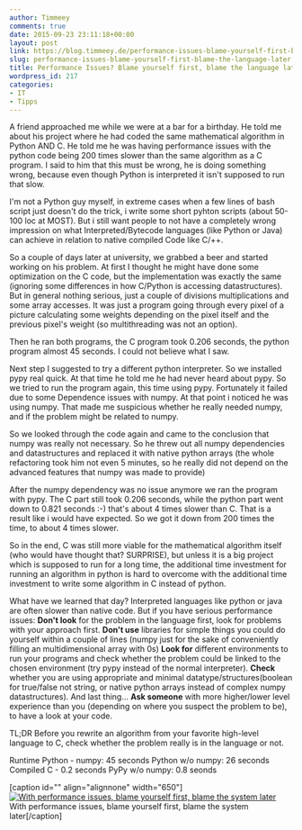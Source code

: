 ```yaml
---
author: Timmeey
comments: true
date: 2015-09-23 23:11:18+00:00
layout: post
link: https://blog.timmeey.de/performance-issues-blame-yourself-first-blame-the-language-later/
slug: performance-issues-blame-yourself-first-blame-the-language-later
title: Performance Issues? Blame yourself first, blame the language later
wordpress_id: 217
categories:
- IT
- Tipps
---
```





A friend approached me while we were at a bar for a birthday. He told me about his project where he had coded the same mathematical algorithm in Python AND C. He told me he was having performance issues with the python code being 200 times slower than the same algorithm as a C program.
I said to him that this must be wrong, he is doing something wrong, because even though Python is interpreted it isn't supposed to run that slow.




I'm not a Python guy myself, in extreme cases when a few lines of bash script just doesn't do the trick, i write some short pyhton scripts (about 50-100 loc at MOST). But i still want people to not have a completely wrong impression on what Interpreted/Bytecode languages (like Python or Java) can achieve in relation to native compiled Code like C/++.<!-- more -->


So a couple of days later at university, we grabbed a beer and started working on his problem. At first I thought he might have done some optimization on the C code, but the implementation was exactly the same (ignoring some differences in how C/Python is accessing datastructures). But in general nothing serious, just a couple of divisions multiplications and some array accesses. It was just a program going through every pixel of a picture calculating some weights depending on the pixel itself and the previous pixel's weight (so multithreading was not an option).

Then he ran both programs, the C program took 0.206 seconds, the python program almost 45 seconds. I could not believe what I saw.

Next step I suggested to try a different python interpreter. So we installed pypy real quick. At that time he told me he had never heard about pypy.
So we tried to run the program again, this time using pypy. Fortunately it failed due to some Dependence issues with numpy. At that point i noticed he was using numpy. That made me suspicious whether he really needed numpy, and if the problem might be related to numpy.

So we looked through the code again and came to the conclusion that numpy was really not necessary. So he threw out all numpy dependencies and datastructures and replaced it with native python arrays (the whole refactoring took him not even 5 minutes, so he really did not depend on the advanced features that numpy was made to provide)

After the numpy dependency was no issue anymore we ran the program with pypy. The C part still took 0.206 seconds, while the python part went down to 0.821 seconds :-) that's about 4 times slower than C. That is a result like i would have expected. So we got it down from 200 times the time, to about 4 times slower.

So in the end, C was still more viable for the mathematical algorithm itself (who would have thought that? SURPRISE), but unless it is a big project which is supposed to run for a long time, the additional time investment for running an algorithm in python is hard to overcome with the additional time investment to write some algorithm in C instead of python.

What have we learned that day?
Interpreted languages like python or java are often slower than native code. But if you have serious performance issues:
**Don't look** for the problem in the language first, look for problems with your approach first.
**Don't use** libraries for simple things you could do yourself within a couple of lines (numpy just for the sake of conveniently filling an multidimensional array with 0s)
**Look for** different environments to run your programs and check whether the problem could be linked to the chosen environment (try pypy instead of the normal interpreter). **Check** whether you are using appropriate and minimal datatype/structures(boolean for true/false not string, or native python arrays instead of complex numpy datastructures).
And last thing...
**Ask someone** with more higher/lower level experience than you (depending on where you suspect the problem to be), to have a look at your code.

TL;DR
Before you rewrite an algorithm from your favorite high-level language to C, check whether the problem really is in the language or not.

Runtime
Python - numpy: 45 seconds
Python w/o numpy: 26 seconds
Compiled C - 0.2 seconds
PyPy w/o numpy: 0.8 seonds

[caption id="" align="alignnone" width="650"][![With performance issues, blame yourself first, blame the system later](http://www.commitstrip.com/wp-content/uploads/2014/06/Strip-Probl%C3%A8me-dIndex-650-finalenglish.jpg)](http://www.commitstrip.com/en/2014/06/03/the-problem-is-not-the-tool-itself/) With performance issues, blame yourself first, blame the system later[/caption]






